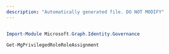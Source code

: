```yaml
---
description: "Automatically generated file. DO NOT MODIFY"
---
```


```powershell

Import-Module Microsoft.Graph.Identity.Governance

Get-MgPrivilegedRoleRoleAssignment

```